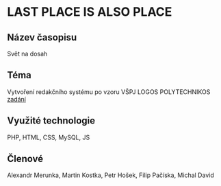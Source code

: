 # LAST PLACE IS ALSO PLACE

## Název časopisu
Svět na dosah

## Téma
Vytvoření redakčního systému po vzoru VŠPJ LOGOS POLYTECHNIKOS [zadání](RSP_zadani_projektu_2024_JV2.pdf)

## Využité technologie
PHP, HTML, CSS, MySQL, JS

## Členové
Alexandr Merunka, Martin Kostka, Petr Hošek, Filip Pačíska, Michal David
